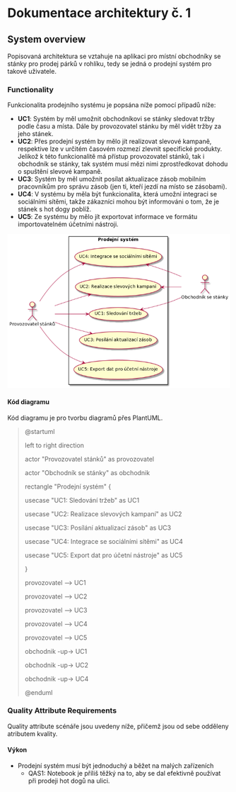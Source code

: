 # Dokumentace architektury č. 1
## System overview
Popisovaná architektura se vztahuje na aplikaci pro místní obchodníky se stánky pro prodej párků v rohlíku, tedy se jedná o prodejní systém pro takové uživatele.

### Functionality
Funkcionalita prodejního systému je popsána níže pomocí případů níže:

- **UC1**: Systém by měl umožnit obchodníkovi se stánky sledovat tržby podle času a místa. Dále by provozovatel stánku by měl vidět tržby za jeho stánek.
- **UC2**: Přes prodejní systém by mělo jít realizovat slevové kampaně, respektive lze v určitém časovém rozmezí zlevnit specifické produkty. Jelikož k této funkcionalitě má přístup provozovatel stánků, tak i obchodník se stánky, tak systém musí mězi nimi zprostředkovat dohodu o spuštění slevové kampaně.
- **UC3**: Systém by měl umožnit posílat aktualizace zásob mobilním pracovníkům pro správu zásob (jen ti, kteří jezdí na místo se zásobami).
- **UC4**: V systému by měla být funkcionalita, která umožní integraci se sociálními sítěmi, takže zákazníci mohou být informováni o tom, že je stánek s hot dogy poblíž.
- **UC5**: Ze systému by mělo jít exportovat informace ve formátu importovatelném účetními nástroji.

![UseCase diagram](./assets/prodejni_system_usecase_diagram.png "Use Case diagram prodejního systému")

#### Kód diagramu
Kód diagramu je pro tvorbu diagramů přes PlantUML.

> @startuml
> 
> left to right direction
>
> actor "Provozovatel stánků" as provozovatel
>
> actor "Obchodník se stánky" as obchodnik
>
> rectangle "Prodejní systém" {
>
>    usecase "UC1: Sledování tržeb" as UC1
>
>    usecase "UC2: Realizace slevových kampaní" as UC2
>
>    usecase "UC3: Posílání aktualizací zásob" as UC3
>
>    usecase "UC4: Integrace se sociálními sítěmi" as UC4
>
>    usecase "UC5: Export dat pro účetní nástroje" as UC5
>
>}
>
> provozovatel --> UC1
>
> provozovatel --> UC2
>
> provozovatel --> UC3
>
> provozovatel --> UC4
>
> provozovatel --> UC5
>
> obchodnik -up-> UC1
>
> obchodnik -up-> UC2
>
> obchodnik -up-> UC4
>
> @enduml

### Quality Attribute Requirements
Quality attribute scénáře jsou uvedeny níže, přičemž jsou od sebe odděleny atributem kvality.
#### Výkon
- Prodejní systém musí být jednoduchý a běžet na malých zařízeních
    - QAS1: Notebook je příliš těžký na to, aby se dal efektivně používat při prodeji hot dogů na ulici.